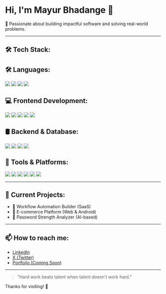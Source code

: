# Hi, I'm Mayur Bhadange 👋

🎯 Passionate about building impactful software and solving real-world problems.  

---

## 🛠️ Tech Stack:
## 🛠️ Languages:
<img src="https://img.shields.io/badge/C%2B%2B-00599C?style=for-the-badge&logo=c%2B%2B&logoColor=white"/> <img src="https://img.shields.io/badge/Java-ED8B00?style=for-the-badge&logo=java&logoColor=white"/> <img src="https://img.shields.io/badge/JavaScript-000000?style=for-the-badge&logo=javascript&logoColor=yellow"/> <img src="https://img.shields.io/badge/TypeScript-3178C6?style=for-the-badge&logo=typescript&logoColor=white"/>

## 💻 Frontend Development:
<img src="https://img.shields.io/badge/React-20232A?style=for-the-badge&logo=react&logoColor=61DAFB"/>
<img src="https://img.shields.io/badge/Next.js-000000?style=for-the-badge&logo=nextdotjs&logoColor=white"/>
<img src="https://img.shields.io/badge/HTML5-E34F26?style=for-the-badge&logo=html5&logoColor=white"/>
<img src="https://img.shields.io/badge/CSS3-1572B6?style=for-the-badge&logo=css3&logoColor=white"/>
<img src="https://img.shields.io/badge/Tailwind-38B2AC?style=for-the-badge&logo=tailwindcss&logoColor=white"/>

## 🛢 Backend & Database:
<img src="https://img.shields.io/badge/Node.js-339933?style=for-the-badge&logo=nodedotjs&logoColor=white"/>
<img src="https://img.shields.io/badge/Express.js-404D59?style=for-the-badge"/>
<img src="https://img.shields.io/badge/MongoDB-4EA94B?style=for-the-badge&logo=mongodb&logoColor=white"/>
<img src="https://img.shields.io/badge/MySQL-4479A1?style=for-the-badge&logo=mysql&logoColor=white"/>

## 🔧 Tools & Platforms:
<img src="https://img.shields.io/badge/GitHub-181717?style=for-the-badge&logo=github&logoColor=white"/>
<img src="https://img.shields.io/badge/Docker-2496ED?style=for-the-badge&logo=docker&logoColor=white"/>
<img src="https://img.shields.io/badge/Kubernetes-326CE5?style=for-the-badge&logo=kubernetes&logoColor=white"/>
<img src="https://img.shields.io/badge/AWS-FF9900?style=for-the-badge&logo=amazonaws&logoColor=white"/>
<img src="https://img.shields.io/badge/VSCode-007ACC?style=for-the-badge&logo=visualstudiocode&logoColor=white"/>
<img src="https://img.shields.io/badge/Figma-000000?style=for-the-badge&logo=figma&logoColor=white"/>



---

## 🔭 Current Projects:
- 🚀 Workflow Automation Builder (SaaS)
- 🛒 E-commerce Platform (Web & Android)
- 🔐 Password Strength Analyzer (AI-based)

---

## 📫 How to reach me:
- [LinkedIn](https://www.linkedin.com/in/mayur-bhadange)
- [X (Twitter)](https://www.linkedin.com/in/mayur-bhadange-392a82249/)
- [Portfolio (Coming Soon)]()

---

> “Hard work beats talent when talent doesn’t work hard.”  

Thanks for visiting! 🚀
